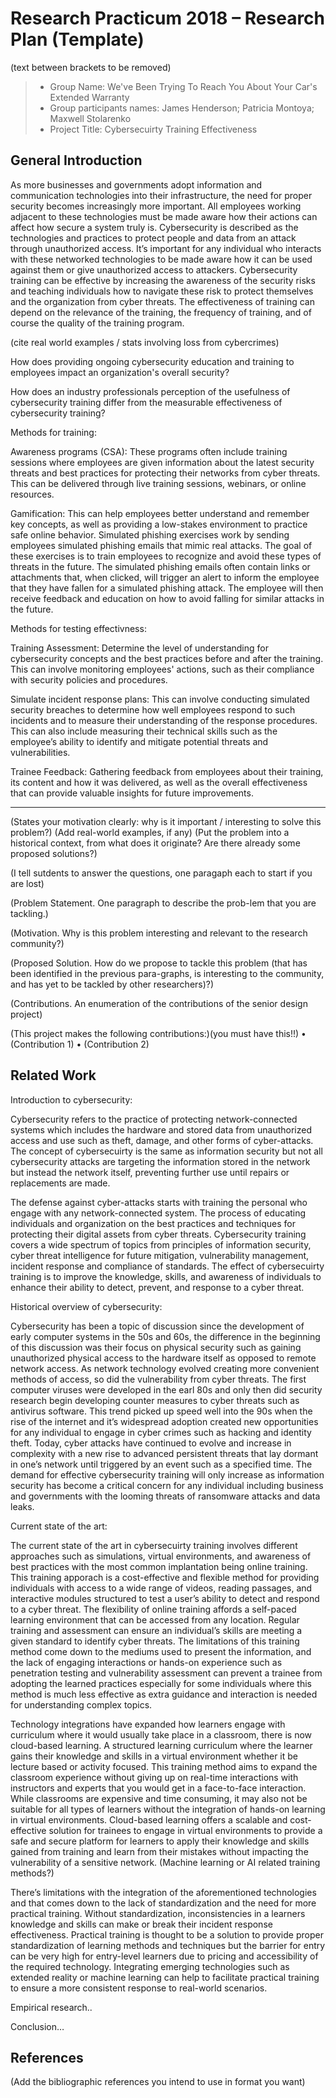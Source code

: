 # Research Practicum 2018 – Research Plan (Template)
(text between brackets to be removed)

> * Group Name: We've Been Trying To Reach You About Your Car's Extended Warranty
> * Group participants names: James Henderson; Patricia Montoya; Maxwell Stolarenko
> * Project Title: Cybersecuirty Training Effectiveness

## General Introduction

As more businesses and governments adopt information and communication technologies into their infrastructure, the need for proper security becomes increasingly more important. All employees working adjacent to these technologies must be made aware how their actions can affect how secure a system truly is. Cybersecurity is described as the technologies and practices to protect people and data from an attack through unauthorized access. It’s important for any individual who interacts with these networked technologies to be made aware how it can be used against them or give unauthorized access to attackers. Cybersecurity training can be effective by increasing the awareness of the security risks and teaching individuals how to navigate these risk to protect themselves and the organization from cyber threats. The effectiveness of training can depend on the relevance of the training, the frequency of training, and of course the quality of the training program.

(cite real world examples / stats involving loss from cybercrimes)

How does providing ongoing cybersecurity education and training to employees impact an organization's overall security?

How does an industry professionals perception of the usefulness of cybersecurity training differ from the measurable effectiveness of cybersecurity training? 

Methods for training:

Awareness programs (CSA): These programs often include training sessions where employees are given information about the latest security threats and best practices for protecting their networks from cyber threats. This can be delivered through live training sessions, webinars, or online resources.

Gamification: This can help employees better understand and remember key concepts, as well as providing a low-stakes environment to practice safe online behavior. Simulated phishing exercises work by sending employees simulated phishing emails that mimic real attacks. The goal of these exercises is to train employees to recognize and avoid these types of threats in the future. The simulated phishing emails often contain links or attachments that, when clicked, will trigger an alert to inform the employee that they have fallen for a simulated phishing attack. The employee will then receive feedback and education on how to avoid falling for similar attacks in the future.

Methods for testing effectivness:

Training Assessment: Determine the level of understanding for cybersecurity concepts and the best practices before and after the training. This can involve monitoring employees' actions, such as their compliance with security policies and procedures.

Simulate incident response plans: This can involve conducting simulated security breaches to determine how well employees respond to such incidents and to measure their understanding of the response procedures. This can also include measuring their technical skills such as the employee’s ability to identify and mitigate potential threats and vulnerabilities.

Trainee Feedback: Gathering feedback from employees about their training, its content and how it was delivered, as well as the overall effectiveness that can provide valuable insights for future improvements.

----------------------

(States your motivation clearly: why is it important / interesting to solve this problem?)
(Add real-world examples, if any)
(Put the problem into a historical context, from what does it originate? Are there already some proposed solutions?)

(I tell sutdents to answer the questions, one paragaph each to start if you are lost)

(Problem Statement. One paragraph to describe the prob-lem that you are tackling.)

(Motivation. Why is this problem interesting and relevant to the research community?)

(Proposed Solution. How do we propose to tackle this problem (that has been identified in the previous para-graphs, is interesting to the community, and has yet to be tackled by other researchers)?)

(Contributions. An enumeration of the contributions of the senior design project)

(This project makes the following contributions:)(you must have this!!)
•	(Contribution 1)
•	(Contribution 2)


## Related Work

Introduction to cybersecurity:

Cybersecurity refers to the practice of protecting network-connected systems which includes the hardware and stored data from unauthorized access and use such as theft, damage, and other forms of cyber-attacks. The concept of cybersecuirty is the same as information security but not all cybersecurity attacks are targeting the information stored in the network but instead the network itself, preventing further use until repairs or replacements are made.

The defense against cyber-attacks starts with training the personal who engage with any network-connected system. The process of educating individuals and organization on the best practices and techniques for protecting their digital assets from cyber threats. Cybersecurity training covers a wide spectrum of topics from principles of information security, cyber threat intelligence for future mitigation, vulnerability management, incident response and compliance of standards. The effect of cybersecuirty training is to improve the knowledge, skills, and awareness of individuals to enhance their ability to detect, prevent, and response to a cyber threat.

Historical overview of cybersecurity:

Cybersecurity has been a topic of discussion since the development of early computer systems in the 50s and 60s, the difference in the beginning of this discussion was their focus on physical security such as gaining unauthorized physical access to the hardware itself as opposed to remote network access. As network technology evolved creating more convenient methods of access, so did the vulnerability from cyber threats. The first computer viruses were developed in the earl 80s and only then did security research begin developing counter measures to cyber threats such as antivirus software. This trend picked up speed well into the 90s when the rise of the internet and it’s widespread adoption created new opportunities for any individual to engage in cyber crimes such as hacking and identity theft. Today, cyber attacks have continued to evolve and increase in complexity with a new rise to advanced persistent threats that lay dormant in one’s network until triggered by an event such as a specified time. The demand for effective cybersecurity training will only increase as information security has become a critical concern for any individual including business and governments with the looming threats of ransomware attacks and data leaks.

Current state of the art:

The current state of the art in cybersecuirty training involves different approaches such as simulations, virtual environments, and awareness of best practices with the most common implantation being online training. This training apporach is a cost-effective and flexible method for providing individuals with access to a wide range of videos, reading passages, and interactive modules structured to test a user’s ability to detect and respond to a cyber threat. The flexibility of online training affords a self-paced learning environment that can be accessed from any location. Regular training and assessment can ensure an individual’s skills are meeting a given standard to identify cyber threats. The limitations of this training method come down to the mediums used to present the information, and the lack of engaging interactions or hands-on experience such as penetration testing and vulnerability assessment can prevent a trainee from adopting the learned practices especially for some individuals where this method is much less effective as extra guidance and interaction is needed for understanding complex topics. 

Technology integrations have expanded how learners engage with curriculum where it would usually take place in a classroom, there is now cloud-based learning. A structured learning curriculum where the learner gains their knowledge and skills in a virtual environment whether it be lecture based or activity focused. This training method aims to expand the classroom experience without giving up on real-time interactions with instructors and experts that you would get in a face-to-face interaction. While classrooms are expensive and time consuming, it may also not be suitable for all types of learners without the integration of hands-on learning in virtual environments. Cloud-based learning offers a scalable and cost-effective solution for trainees to engage in virtual environments to provide a safe and secure platform for learners to apply their knowledge and skills gained from training and learn from their mistakes without impacting the vulnerability of a sensitive network.
(Machine learning or AI related training methods?)

There’s limitations with the integration of the aforementioned technologies and that comes down to the lack of standardization and the need for more practical training. Without standardization, inconsistencies in a learners knowledge and skills can make or break their incident response effectiveness. Practical training is thought to be a solution to provide proper standardization of learning methods and techniques but the barrier for entry can be very high for entry-level learners due to pricing and accessibility of the required technology. Integrating emerging technologies such as extended reality or machine learning can help to facilitate practical training to ensure a more consistent response to real-world scenarios.

Empirical research..

Conclusion…


## References 

(Add the bibliographic references you intend to use in format you want)




